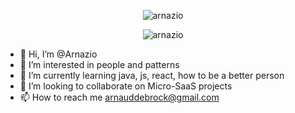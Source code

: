 <p align="center"><img align="center" src="https://github-readme-streak-stats.herokuapp.com/?user=arnazio&" alt="arnazio" /></p>
<p align="center"><img align="center" src="https://github-readme-stats.vercel.app/api/top-langs?username=arnazio&show_icons=true&locale=en&layout=compact" alt="arnazio" /></p>


- 👋 Hi, I’m @Arnazio
- 👀 I’m interested in people and patterns
- 🌱 I’m currently learning java, js, react, how to be a better person
- 💞️ I’m looking to collaborate on Micro-SaaS projects
- 📫 How to reach me arnauddebrock@gmail.com

<!---
Arnazio/Arnazio is a ✨ special ✨ repository because its `README.md` (this file) appears on your GitHub profile.
You can click the Preview link to take a look at your changes.
--->
